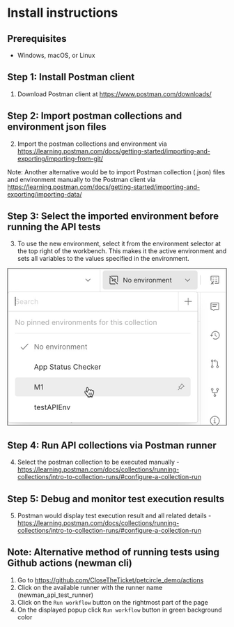 # Install instructions

## Prerequisites

- Windows, macOS, or Linux

## Step 1: Install Postman client

1. Download Postman client at https://www.postman.com/downloads/

## Step 2: Import postman collections and environment json files
2. Import the postman collections and environment via https://learning.postman.com/docs/getting-started/importing-and-exporting/importing-from-git/

Note: Another alternative would be to import Postman collection (.json) files and environment manually to the Postman client via https://learning.postman.com/docs/getting-started/importing-and-exporting/importing-data/


## Step 3: Select the imported environment before running the API tests 
3. To use the new environment, select it from the environment selector at the top right of the workbench. This makes it the active environment and sets all variables to the values specified in the environment.

![alt text](environment-selector-v11-14.jpg)

## Step 4: Run API collections via Postman runner
4. Select the postman collection to be executed manually - https://learning.postman.com/docs/collections/running-collections/intro-to-collection-runs/#configure-a-collection-run

## Step 5: Debug and monitor test execution results
5. Postman would display test execution result and all related details - https://learning.postman.com/docs/collections/running-collections/intro-to-collection-runs/#configure-a-collection-run 

## Note: Alternative method of running tests using Github actions (newman cli)
1. Go to https://github.com/CloseTheTicket/petcircle_demo/actions
2. Click on the available runner with the runner name (newman_api_test_runner)
3. Click on the `Run workflow` button on the rightmost part of the page
4. On the displayed popup click `Run workflow` button in green background color
